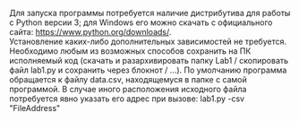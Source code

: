 Для запуска программы потребуется наличие дистрибутива для работы с Python версии 3; для Windows его можно скачать с официального сайта: https://www.python.org/downloads/.  
Установление каких-либо дополнительных зависимостей не требуется.  
Необходимо любым из возможных способов сохранить на ПК исполняемый код (скачать и разархивировать папку Lab1 / скопировать файл lab1.py и сохранить через блокнот / ...). По умолчанию программа обращается к файлу data.csv, находящемуся в папке с самой программой. В случае иного расположения исходного файла потребуется явно указать его адрес при вызове: lab1.py -csv "FileAddress"

